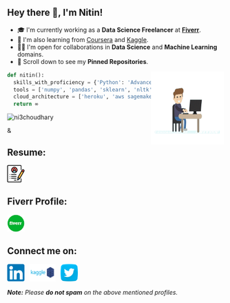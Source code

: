 ## Hey there 👋, I'm Nitin!

- 🎓 I'm currently working as a **Data Science Freelancer**  at **[Fiverr](https://www.fiverr.com/share/xlmqlX)**.
- 🌱 I'm also learning from [Coursera](https://www.coursera.org/) and [Kaggle](https://www.kaggle.com/nitinchoudhary012).
- 🤝🏻 I'm open for collaborations in **Data Science** and **Machine Learning** domains.
- 📌 Scroll down to see my **Pinned Repositories**.

<img src="https://github.com/ni3choudhary/ni3choudhary/blob/main/Assets/programmer.gif" width="170px" height="170px" align="right">

```python
def nitin():
  skills_with_proficiency = {'Python': 'Advance', 'R': 'Advance','SQL': 'Intermediate', 'Spark': 'Intermediate','DSA': 'Intermediate', 'HTML & CSS': 'Beginner'}
  tools = ['numpy', 'pandas', 'sklearn', 'nltk', 'spacy','OpenCV', 'matplotlib', 'seaborn', 'keras','Tensorflow', 'flask', 'Django','BeautifulSoup']
  cloud_architecture = ['heroku', 'aws sagemaker', 'Azure', 'GCP']
  return ∞
```

<p><img align="left" src="https://github-readme-stats.vercel.app/api/top-langs?username=ni3choudhary&show_icons=true&theme=dark&locale=en&layout=compact" alt="ni3choudhary" />&nbsp;&nbsp;</p>&

## Resume:
<p align="left">
<a href="https://drive.google.com/file/d/13yYKlZcGGh1efOXI6ZIU_nC3yapR2KJj/view?usp=sharing" target="_blank"><img width="40" height="40" src="https://github.com/ni3choudhary/ni3choudhary/blob/main/Assets/resume.png"></a>&nbsp;&nbsp;
</p>

## Fiverr Profile: 
<p align="left">
<a href="https://www.fiverr.com/share/xlmqlX" target="_blank"><img height="40" src="https://github.com/ni3choudhary/ni3choudhary/blob/main/Assets/fiverr.jpg"></a>&nbsp;&nbsp;
</p>

## Connect me on:

<p align="left">
<a href="https://www.linkedin.com/in/nitin-choudhary-334304150/" target="_blank"><img height="40" src="https://github.com/ni3choudhary/ni3choudhary/blob/main/Assets/linkedin.png"></a>&nbsp;&nbsp;
<a href="https://www.kaggle.com/nitinchoudhary012" target="_blank"><img height="40" src="https://github.com/ni3choudhary/ni3choudhary/blob/main/Assets/kaggle.png"></a>&nbsp;&nbsp;
<a href="https://twitter.com/iamNi3Choudhary" target="_blank"><img height="40" src="https://github.com/ni3choudhary/ni3choudhary/blob/main/Assets/twitter.png"></a>&nbsp;&nbsp;
</p>

_**Note:** Please **do not spam** on the above mentioned profiles._
